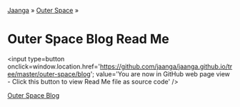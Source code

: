 [Jaanga]( http://jaanga.github.io ) &raquo; [Outer Space]( http://jaanga.github.io/outer-space/ ) &raquo; 

Outer Space Blog Read Me
===

<span style=display:none; >[You are now in GitHub source code view - click this link to view Read Me file as a web page]( http://jaanga.github.io/outer-space/blog/ "View file as a web page." ) </span>
<input type=button onclick=window.location.href='https://github.com/jaanga/jaanga.github.io/tree/master/outer-space/blog'; value='You are now in GitHub web page view - Click this button to view Read Me file as source code'  />





[Outer Space Blog]( http://jaanga.github.io/outer-space/blog/index.html )

